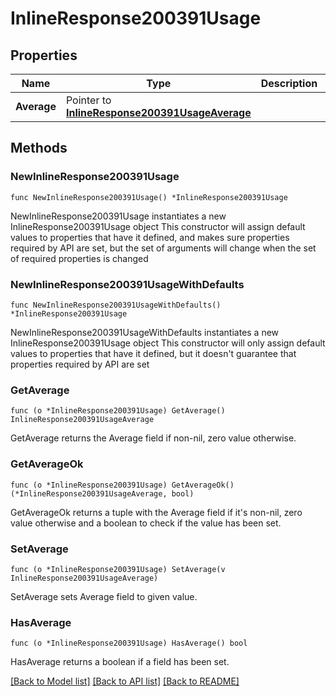 # InlineResponse200391Usage

## Properties

Name | Type | Description | Notes
------------ | ------------- | ------------- | -------------
**Average** | Pointer to [**InlineResponse200391UsageAverage**](InlineResponse200391UsageAverage.md) |  | [optional] 

## Methods

### NewInlineResponse200391Usage

`func NewInlineResponse200391Usage() *InlineResponse200391Usage`

NewInlineResponse200391Usage instantiates a new InlineResponse200391Usage object
This constructor will assign default values to properties that have it defined,
and makes sure properties required by API are set, but the set of arguments
will change when the set of required properties is changed

### NewInlineResponse200391UsageWithDefaults

`func NewInlineResponse200391UsageWithDefaults() *InlineResponse200391Usage`

NewInlineResponse200391UsageWithDefaults instantiates a new InlineResponse200391Usage object
This constructor will only assign default values to properties that have it defined,
but it doesn't guarantee that properties required by API are set

### GetAverage

`func (o *InlineResponse200391Usage) GetAverage() InlineResponse200391UsageAverage`

GetAverage returns the Average field if non-nil, zero value otherwise.

### GetAverageOk

`func (o *InlineResponse200391Usage) GetAverageOk() (*InlineResponse200391UsageAverage, bool)`

GetAverageOk returns a tuple with the Average field if it's non-nil, zero value otherwise
and a boolean to check if the value has been set.

### SetAverage

`func (o *InlineResponse200391Usage) SetAverage(v InlineResponse200391UsageAverage)`

SetAverage sets Average field to given value.

### HasAverage

`func (o *InlineResponse200391Usage) HasAverage() bool`

HasAverage returns a boolean if a field has been set.


[[Back to Model list]](../README.md#documentation-for-models) [[Back to API list]](../README.md#documentation-for-api-endpoints) [[Back to README]](../README.md)


